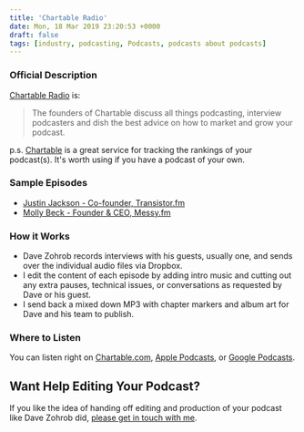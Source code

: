 ```yaml
---
title: 'Chartable Radio'
date: Mon, 18 Mar 2019 23:20:53 +0000
draft: false
tags: [industry, podcasting, Podcasts, podcasts about podcasts]
---
```


### Official Description

[Chartable Radio](https://chartable.com/podcasts/chartable-radio) is:

> The founders of Chartable discuss all things podcasting, interview podcasters and dish the best advice on how to market and grow your podcast.

p.s. [Chartable](https://chartable.com) is a great service for tracking the rankings of your podcast(s). It's worth using if you have a podcast of your own.

### Sample Episodes

*   [Justin Jackson - Co-founder, Transistor.fm](https://chartable.com/podcasts/chartable-radio/episodes/30852152-justin-jackson-cofounder-transistorfm)
*   [Molly Beck - Founder & CEO, Messy.fm](https://chartable.com/podcasts/chartable-radio/episodes/32160863-molly-beck-founder-ceo-messyfm)

### How it Works

*   Dave Zohrob records interviews with his guests, usually one, and sends over the individual audio files via Dropbox.
*   I edit the content of each episode by adding intro music and cutting out any extra pauses, technical issues, or conversations as requested by Dave or his guest.
*   I send back a mixed down MP3 with chapter markers and album art for Dave and his team to publish.

### Where to Listen

You can listen right on [Chartable.com](https://chartable.com/podcasts/chartable-radio), [Apple Podcasts](https://chartable.com/podcasts/chartable-radio/redirect?service=itunes), or [Google Podcasts](https://chartable.com/podcasts/chartable-radio/redirect?service=google).

Want Help Editing Your Podcast?
-------------------------------

If you like the idea of handing off editing and production of your podcast like Dave Zohrob did, [please get in touch with me](/contact/).